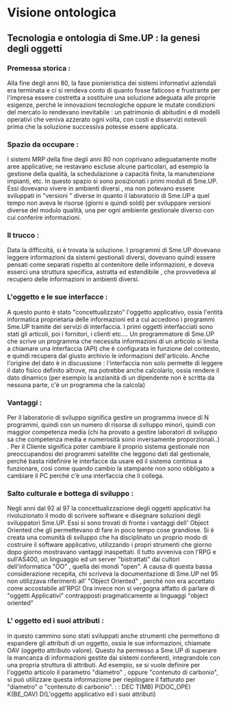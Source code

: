 # Visione ontologica
## Tecnologia e ontologia di Sme.UP :  la genesi degli oggetti
### Premessa storica : 
Alla fine degli anni 80, la fase pionieristica dei sistemi informativi aziendali era terminata e ci si rendeva conto di quanto fosse faticoso e frustrante per l'impresa essere costretta a sostituire una soluzione adeguata alle proprie esigenze, perché le innovazioni tecnologiche oppure le mutate condizioni del mercato lo rendevano inevitabile :  un patrimonio di abitudini e di modelli operativi che veniva azzerato ogni volta, con costi e disservizi notevoli prima che la soluzione successiva potesse essere applicata.
### Spazio da occupare : 
I sistemi MRP della fine degli anni 80 non coprivano adeguatamente molte aree applicative; ne restavano escluse alcune particolari, ad esempio la gestione della qualità, la schedulazione a capacità finita, la manutenzione impianti, etc. In questo spazio si sono posizionati i primi moduli di Sme.UP. Essi dovevano vivere in ambienti diversi , ma non potevano essere sviluppati in "versioni " diverse in quanto il laboratorio di Sme.UP a quel tempo non aveva le risorse (giorni e quindi soldi) per sviluppare versioni diverse del modulo qualità, una per ogni ambiente gestionale diverso con cui conferire informazioni.
### Il trucco : 
Data la difficoltà, si è trovata la soluzione. I programmi di Sme.UP dovevano leggere informazioni da sistemi gestionali diversi, dovevano quindi essere pensati come separati rispetto al contenitore delle informazioni, e doveva esserci una struttura specifica, astratta ed estendibile , che provvedeva al recupero delle informazioni in ambienti diversi.
### L'oggetto e le sue interfacce : 
A questo punto è stato "concettualizzato" l'oggetto applicativo, ossia l'entità informatica proprietaria delle informazioni ed a cui accedono i programmi Sme.UP tramite dei servizi di interfaccia. I primi oggetti interfacciati sono stati gli articoli, poi i fornitori, i clienti etc.... Un programmatore di Sme.UP che scrive un programma che necessita informazioni di un articolo si limita a chiamare una interfaccia (API) che è configurata in funzione del contesto, e quindi recupera dal giusto archivio le informazioni dell'articolo. Anche l'origine del dato è in discussione :  l'interfaccia non solo permette di leggere il dato fisico definito altrove, ma potrebbe anche calcolarlo, ossia rendere il dato dinamico (per esempio la anzianità di un dipendente non è scritta da nessuna parte, c'è un programma che la calcola)
### Vantaggi : 
Per il laboratorio di sviluppo significa gestire un programma invece di N programmi, quindi con un numero di risorse di sviluppo minori, quindi con maggior competenza media (chi ha provato a gestire laboratori di sviluppo sa che competenza media e numerosità sono inversamente proporzionali..) . Per il Cliente significa poter cambiare il proprio sistema gestionale non preoccupandosi dei programmi satellite che leggono dati dal gestionale, perché basta ridefinire le interfacce da usare ed il sistema continua a funzionare, così come quando cambio la stampante non sono obbligato a cambiare il PC perché c'è una interfaccia che li collega.
### Salto culturale e bottega di sviluppo : 
Negli anni dal 92 al 97 la concettualizzazione degli oggetti applicativi ha rivoluzionato il modo di scrivere software e disegnare soluzioni degli sviluppatori Sme.UP. Essi si sono trovati di fronte i vantaggi dell' Object Oriented che gli permettevano di fare in poco tempo cose grandiose. Si è creata una comunità di sviluppo che ha disciplinato un proprio modo di costruire il software applicativo, utilizzando i propri strumenti che giorno dopo giorno mostravano vantaggi inaspettati.
Il tutto avveniva con l'RPG e sull'AS400, un linguaggio ed un server "bistrattati" dai cultori dell'informatica "OO" , quella dei mondi "open". A causa di questa bassa considerazione recepita, chi scriveva la documentazione di Sme.UP nel 95 non utilizzava riferimenti all' "Object Oriented" , perché non era accettato come accostabile all'RPG! Ora invece non si vergogna affatto di parlare di "oggetti Applicativi" contrapposti pragmaticamente ai linguaggi "object oriented"

### L' oggetto ed i suoi attributi : 
in questo cammino sono stati sviluppati anche strumenti che permettono di espandere gli attributi di un oggetto, ossia le sue informazioni, chiamate OAV (oggetto attributo valore). Questo ha permesso a Sme.UP di superare la mancanza di informazioni gestite dai sistemi conferenti, integrandole con una propria struttura di attributi. Ad esempio, se si vuole definire per l'oggetto articolo il parametro "diametro" , oppure "contenuto di carbonio", si può utilizzare questa informazione per riepilogare il fatturato per "diametro" o "contenuto di carbonio".
 :  : DEC T(MB) P(DOC_OPE) K(B£_OAV) D(L'oggetto applicativo ed i suoi attributi)
